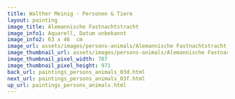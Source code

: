 ```yaml
---
title: Walther Meinig - Personen & Tiere
layout: painting
image_title: Alemannische Fastnachtstracht
image_info1: Aquarell, Datum unbekannt
image_info2: 63 x 46  cm
image_url: assets/images/persons-animals/Alemannische Fastnachtstracht.png
image_thumbnail_url: assets/images/persons-animals/Alemannische Fastnachtstracht-klein.png
image_thumbnail_pixel_width: 707
image_thumbnail_pixel_height: 971
back_url: paintings_persons_animals_03d.html
next_url: paintings_persons_animals_03f.html
up_url: paintings_persons_animals.html
---
```

